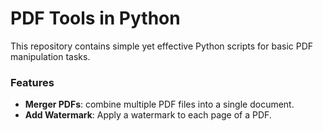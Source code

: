 # PDF Tools in Python

This repository contains simple yet effective Python scripts for basic PDF manipulation tasks.

### Features
- **Merger PDFs**: combine multiple PDF files into a single document.
- **Add Watermark**: Apply a watermark to each page of a PDF.
